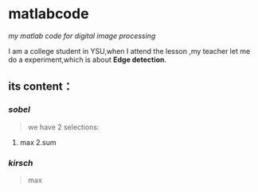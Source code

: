 # matlabcode
  
  *my matlab code for digital image processing*
  
  I am a college student in YSU,when I attend the lesson ,my teacher let me do a experiment,which is about **Edge detection**.
  
  ## its content：
  
  ### *sobel*
  
> we have 2 selections:
  
1. max   2.sum

  ### *kirsch*
  
>max



